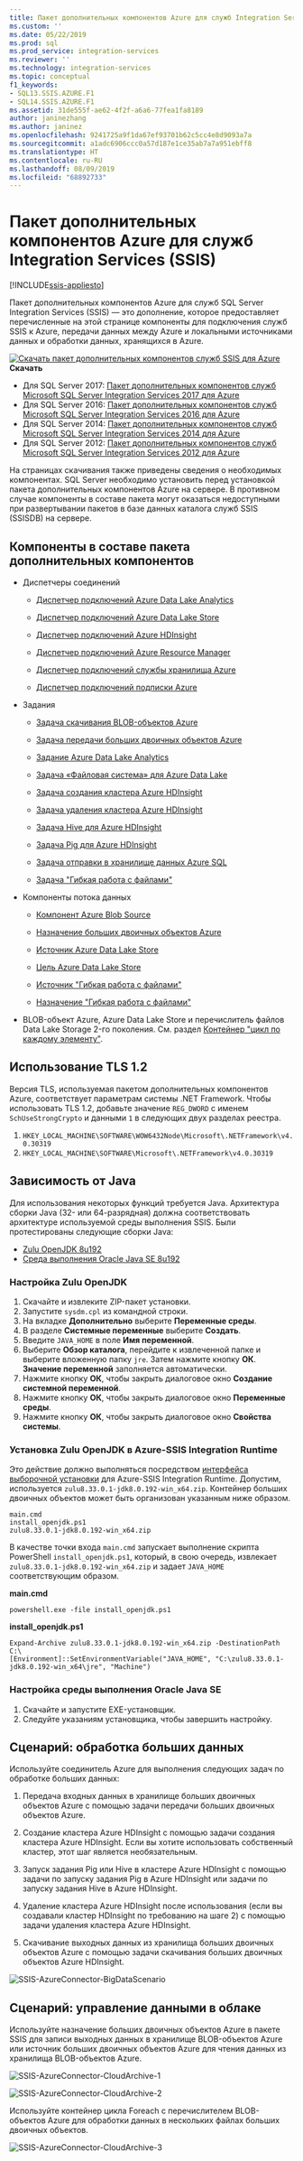 ```yaml
---
title: Пакет дополнительных компонентов Azure для служб Integration Services (SSIS) | Документы Майкрософт
ms.custom: ''
ms.date: 05/22/2019
ms.prod: sql
ms.prod_service: integration-services
ms.reviewer: ''
ms.technology: integration-services
ms.topic: conceptual
f1_keywords:
- SQL13.SSIS.AZURE.F1
- SQL14.SSIS.AZURE.F1
ms.assetid: 31de555f-ae62-4f2f-a6a6-77fea1fa8189
author: janinezhang
ms.author: janinez
ms.openlocfilehash: 9241725a9f1da67ef93701b62c5cc4e8d9093a7a
ms.sourcegitcommit: a1adc6906ccc0a57d187e1ce35ab7a7a951ebff8
ms.translationtype: HT
ms.contentlocale: ru-RU
ms.lasthandoff: 08/09/2019
ms.locfileid: "68892733"
---
```

# <a name="azure-feature-pack-for-integration-services-ssis"></a>Пакет дополнительных компонентов Azure для служб Integration Services (SSIS)

[!INCLUDE[ssis-appliesto](../includes/ssis-appliesto-ssvrpluslinux-asdb-asdw-xxx.md)]


Пакет дополнительных компонентов Azure для служб SQL Server Integration Services (SSIS) — это дополнение, которое предоставляет перечисленные на этой странице компоненты для подключения служб SSIS к Azure, передачи данных между Azure и локальными источниками данных и обработки данных, хранящихся в Azure.

[![Скачать пакет дополнительных компонентов служб SSIS для Azure](https://docs.microsoft.com/analysis-services/analysis-services/media/download.png)](https://www.microsoft.com/download/details.aspx?id=54798) **Скачать**

- Для SQL Server 2017: [Пакет дополнительных компонентов служб Microsoft SQL Server Integration Services 2017 для Azure](https://www.microsoft.com/download/details.aspx?id=54798)
- Для SQL Server 2016: [Пакет дополнительных компонентов служб Microsoft SQL Server Integration Services 2016 для Azure](https://www.microsoft.com/download/details.aspx?id=49492)
- Для SQL Server 2014: [Пакет дополнительных компонентов служб Microsoft SQL Server Integration Services 2014 для Azure](https://www.microsoft.com/download/details.aspx?id=47366)
- Для SQL Server 2012: [Пакет дополнительных компонентов служб Microsoft SQL Server Integration Services 2012 для Azure](https://www.microsoft.com/download/details.aspx?id=47367)

На страницах скачивания также приведены сведения о необходимых компонентах. SQL Server необходимо установить перед установкой пакета дополнительных компонентов Azure на сервере. В противном случае компоненты в составе пакета могут оказаться недоступными при развертывании пакетов в базе данных каталога служб SSIS (SSISDB) на сервере.

## <a name="components-in-the-feature-pack"></a>Компоненты в составе пакета дополнительных компонентов
-   Диспетчеры соединений

    -   [Диспетчер подключений Azure Data Lake Analytics](connection-manager/azure-data-lake-analytics-connection-manager.md)

    -   [Диспетчер подключений Azure Data Lake Store](../integration-services/connection-manager/azure-data-lake-store-connection-manager.md)
    
    -   [Диспетчер подключений Azure HDInsight](../integration-services/connection-manager/azure-hdinsight-connection-manager.md)

    -   [Диспетчер подключений Azure Resource Manager](../integration-services/connection-manager/azure-resource-manager-connection-manager.md)
    
    -   [Диспетчер подключений службы хранилища Azure](../integration-services/connection-manager/azure-storage-connection-manager.md)

    -   [Диспетчер подключений подписки Azure](../integration-services/connection-manager/azure-subscription-connection-manager.md)
    
-   Задания

    -   [Задача скачивания BLOB-объектов Azure](../integration-services/control-flow/azure-blob-download-task.md)

    -   [Задача передачи больших двоичных объектов Azure](../integration-services/control-flow/azure-blob-upload-task.md)

    -   [Задание Azure Data Lake Analytics](control-flow/azure-data-lake-analytics-task.md)

    -   [Задача «Файловая система» для Azure Data Lake](../integration-services/control-flow/azure-data-lake-store-file-system-task.md)

    -   [Задача создания кластера Azure HDInsight](../integration-services/control-flow/azure-hdinsight-create-cluster-task.md)

    -   [Задача удаления кластера Azure HDInsight](../integration-services/control-flow/azure-hdinsight-delete-cluster-task.md)
    
    -   [Задача Hive для Azure HDInsight](../integration-services/control-flow/azure-hdinsight-hive-task.md)

    -   [Задача Pig для Azure HDInsight](../integration-services/control-flow/azure-hdinsight-pig-task.md)

    -   [Задача отправки в хранилище данных Azure SQL](../integration-services/control-flow/azure-sql-dw-upload-task.md)

    -   [Задача "Гибкая работа с файлами"](../integration-services/control-flow/flexible-file-task.md)

-   Компоненты потока данных

    -   [Компонент Azure Blob Source](../integration-services/data-flow/azure-blob-source.md)

    -   [Назначение больших двоичных объектов Azure](../integration-services/data-flow/azure-blob-destination.md)
    
    -   [Источник Azure Data Lake Store](../integration-services/data-flow/azure-data-lake-store-source.md)
    
    -   [Цель Azure Data Lake Store](../integration-services/data-flow/azure-data-lake-store-destination.md)

    -   [Источник "Гибкая работа с файлами"](../integration-services/data-flow/flexible-file-source.md)

    -   [Назначение "Гибкая работа с файлами"](../integration-services/data-flow/flexible-file-destination.md)

-   BLOB-объект Azure, Azure Data Lake Store и перечислитель файлов Data Lake Storage 2-го поколения. См. раздел [Контейнер "цикл по каждому элементу"](../integration-services/control-flow/foreach-loop-container.md).

## <a name="use-tls-12"></a>Использование TLS 1.2

Версия TLS, используемая пакетом дополнительных компонентов Azure, соответствует параметрам системы .NET Framework.
Чтобы использовать TLS 1.2, добавьте значение `REG_DWORD` с именем `SchUseStrongCrypto` и данными `1` в следующих двух разделах реестра.

1. `HKEY_LOCAL_MACHINE\SOFTWARE\WOW6432Node\Microsoft\.NETFramework\v4.0.30319`
2. `HKEY_LOCAL_MACHINE\SOFTWARE\Microsoft\.NETFramework\v4.0.30319`

## <a name="dependency-on-java"></a>Зависимость от Java

Для использования некоторых функций требуется Java.
Архитектура сборки Java (32- или 64-разрядная) должна соответствовать архитектуре используемой среды выполнения SSIS.
Были протестированы следующие сборки Java:

- [Zulu OpenJDK 8u192](https://www.azul.com/downloads/zulu/zulu-windows/)
- [Среда выполнения Oracle Java SE 8u192](https://www.oracle.com/technetwork/java/javase/downloads/java-archive-javase8-2177648.html)

### <a name="set-up-zulus-openjdk"></a>Настройка Zulu OpenJDK

1. Скачайте и извлеките ZIP-пакет установки.
2. Запустите `sysdm.cpl` из командной строки.
3. На вкладке **Дополнительно** выберите **Переменные среды**.
4. В разделе **Системные переменные** выберите **Создать**.
5. Введите `JAVA_HOME` в поле **Имя переменной**.
6. Выберите **Обзор каталога**, перейдите к извлеченной папке и выберите вложенную папку `jre`.
   Затем нажмите кнопку **ОК**. **Значение переменной** заполняется автоматически.
7. Нажмите кнопку **ОК**, чтобы закрыть диалоговое окно **Создание системной переменной**.
8. Нажмите кнопку **ОК**, чтобы закрыть диалоговое окно **Переменные среды**.
9. Нажмите кнопку **ОК**, чтобы закрыть диалоговое окно **Свойства системы**.

### <a name="set-up-zulus-openjdk-on-azure-ssis-integration-runtime"></a>Установка Zulu OpenJDK в Azure-SSIS Integration Runtime

Это действие должно выполняться посредством [интерфейса выборочной установки](https://docs.microsoft.com/azure/data-factory/how-to-configure-azure-ssis-ir-custom-setup) для Azure-SSIS Integration Runtime.
Допустим, используется `zulu8.33.0.1-jdk8.0.192-win_x64.zip`.
Контейнер больших двоичных объектов может быть организован указанным ниже образом.

~~~
main.cmd
install_openjdk.ps1
zulu8.33.0.1-jdk8.0.192-win_x64.zip
~~~

В качестве точки входа `main.cmd` запускает выполнение скрипта PowerShell `install_openjdk.ps1`, который, в свою очередь, извлекает `zulu8.33.0.1-jdk8.0.192-win_x64.zip` и задает `JAVA_HOME` соответствующим образом.

**main.cmd**

~~~
powershell.exe -file install_openjdk.ps1
~~~

**install_openjdk.ps1**

~~~
Expand-Archive zulu8.33.0.1-jdk8.0.192-win_x64.zip -DestinationPath C:\
[Environment]::SetEnvironmentVariable("JAVA_HOME", "C:\zulu8.33.0.1-jdk8.0.192-win_x64\jre", "Machine")
~~~

### <a name="set-up-oracles-java-se-runtime-environment"></a>Настройка среды выполнения Oracle Java SE

1. Скачайте и запустите EXE-установщик.
2. Следуйте указаниям установщика, чтобы завершить настройку.

## <a name="scenario-processing-big-data"></a>Сценарий: обработка больших данных
 Используйте соединитель Azure для выполнения следующих задач по обработке больших данных:

1.  Передача входных данных в хранилище больших двоичных объектов Azure с помощью задачи передачи больших двоичных объектов Azure.

2.  Создание кластера Azure HDInsight с помощью задачи создания кластера Azure HDInsight. Если вы хотите использовать собственный кластер, этот шаг является необязательным.

3.  Запуск задания Pig или Hive в кластере Azure HDInsight с помощью задачи по запуску задания Pig в Azure HDInsight или задачи по запуску задания Hive в Azure HDInsight.

4.  Удаление кластера Azure HDInsight после использования (если вы создавали кластер HDInsight по требованию на шаге 2) с помощью задачи удаления кластера Azure HDInsight.

5.  Скачивание выходных данных из хранилища больших двоичных объектов Azure с помощью задачи скачивания больших двоичных объектов Azure HDInsight.

![SSIS-AzureConnector-BigDataScenario](../integration-services/media/ssis-azureconnector-bigdatascenario.png)
 
## <a name="scenario-managing-data-in-the-cloud"></a>Сценарий: управление данными в облаке
 Используйте назначение больших двоичных объектов Azure в пакете SSIS для записи выходных данных в хранилище BLOB-объектов Azure или источник больших двоичных объектов Azure для чтения данных из хранилища BLOB-объектов Azure.

![SSIS-AzureConnector-CloudArchive-1](../integration-services/media/ssis-azureconnector-cloudarchive-1.png)
 
 ![SSIS-AzureConnector-CloudArchive-2](../integration-services/media/ssis-azureconnector-cloudarchive-2.png)

 Используйте контейнер цикла Foreach с перечислителем BLOB-объектов Azure для обработки данных в нескольких файлах больших двоичных объектов.

![SSIS-AzureConnector-CloudArchive-3](../integration-services/media/ssis-azureconnector-cloudarchive-3.png)
  
